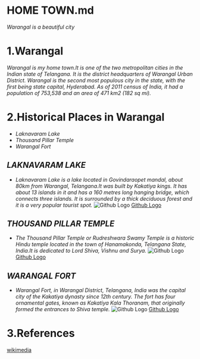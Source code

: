# HOME TOWN.md
*Warangal is a beautiful city*
# 1.Warangal
*Warangal is my home town.It is one of the two metropolitan cities in the Indian state of Telangana. It is the district headquarters of Warangal Urban District. Warangal is the second most populous city in the state, with the first being state capital, Hyderabad. As of 2011 census of India, it had a population of 753,538 and an area of 471 km2 (182 sq mi).*
# 2.Historical Places in Warangal
+ *Laknavaram Lake*
+ *Thousand Pillar Temple*
+ *Warangal Fort*
## *LAKNAVARAM LAKE*
+ *Laknavaram Lake is a lake located in Govindaraopet mandal, about 80km from Warangal, Telangana.It was built by Kakatiya kings. It has about 13 islands in it and has a 160 metres long hanging bridge, which connects three islands. It is surrounded by a thick deciduous forest and it is a very popular tourist spot.*
![Github Logo](https://upload.wikimedia.org/wikipedia/commons/1/16/LaknavaramHangingBridge.jpg)
[Github Logo](https://upload.wikimedia.org/wikipedia/commons/1/16/LaknavaramHangingBridge.jpg)
## *THOUSAND PILLAR TEMPLE*
+ *The Thousand Pillar Temple or Rudreshwara Swamy Temple is a historic Hindu temple located in the town of Hanamakonda, Telangana State, India.It is dedicated to Lord Shiva, Vishnu and Surya.*
![Github Logo](https://upload.wikimedia.org/wikipedia/commons/thumb/3/37/1000pillar_temple_warangal.jpg/1920px-1000pillar_temple_warangal.jpg)
[Github Logo](https://upload.wikimedia.org/wikipedia/commons/thumb/3/37/1000pillar_temple_warangal.jpg/1920px-1000pillar_temple_warangal.jpg)
## *WARANGAL FORT*
+ *Warangal Fort, in Warangal District, Telangana, India was the capital city of the Kakatiya dynasty since 12th century. The fort has four ornamental gates, known as Kakatiya Kala Thoranam, that originally formed the entrances to Shiva temple.*
![Github Logo](https://upload.wikimedia.org/wikipedia/commons/3/31/Warangal_fort.jpg)
[Github Logo](https://upload.wikimedia.org/wikipedia/commons/3/31/Warangal_fort.jpg)
# 3.References
[wikimedia](http://wikimedia.com)

